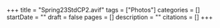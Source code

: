 +++
title = "Spring23StdCP2.avif"
tags = ["Photos"]
categories = []
startDate = ""
draft = false
pages = []
description = ""
citations = []
+++
